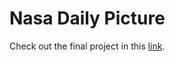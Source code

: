 # Nasa Daily Picture

Check out the final project in this [link](https://nasa-api-daily-picture.netlify.app).